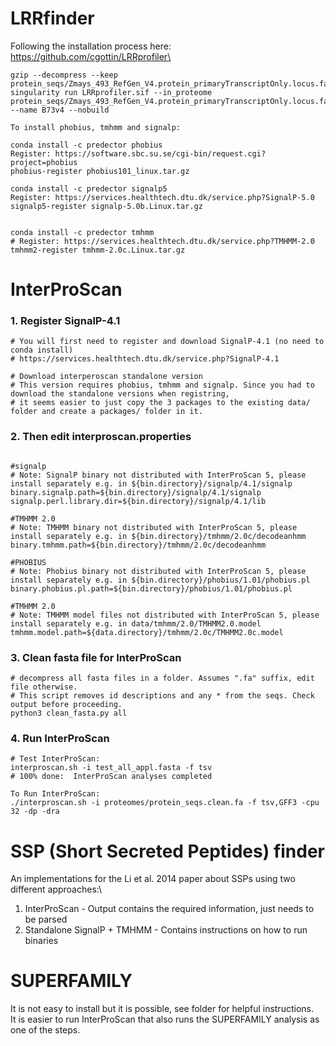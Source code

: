 # LRRfinder
Following the installation process here: https://github.com/cgottin/LRRprofiler\
```
gzip --decompress --keep  protein_seqs/Zmays_493_RefGen_V4.protein_primaryTranscriptOnly.locus.fa.gz
singularity run LRRprofiler.sif --in_proteome protein_seqs/Zmays_493_RefGen_V4.protein_primaryTranscriptOnly.locus.fa --name B73v4 --nobuild
```

```
To install phobius, tmhmm and signalp:

conda install -c predector phobius
Register: https://software.sbc.su.se/cgi-bin/request.cgi?project=phobius
phobius-register phobius101_linux.tar.gz

conda install -c predector signalp5
Register: https://services.healthtech.dtu.dk/service.php?SignalP-5.0
signalp5-register signalp-5.0b.Linux.tar.gz


conda install -c predector tmhmm
# Register: https://services.healthtech.dtu.dk/service.php?TMHMM-2.0
tmhmm2-register tmhmm-2.0c.Linux.tar.gz
```

# InterProScan

### 1. Register SignalP-4.1
```
# You will first need to register and download SignalP-4.1 (no need to conda install)
# https://services.healthtech.dtu.dk/service.php?SignalP-4.1

# Download interperoscan standalone version
# This version requires phobius, tmhmm and signalp. Since you had to download the standalone versions when registring,
# it seems easier to just copy the 3 packages to the existing data/ folder and create a packages/ folder in it.
```

### 2. Then edit interproscan.properties

```

#signalp
# Note: SignalP binary not distributed with InterProScan 5, please install separately e.g. in ${bin.directory}/signalp/4.1/signalp
binary.signalp.path=${bin.directory}/signalp/4.1/signalp
signalp.perl.library.dir=${bin.directory}/signalp/4.1/lib

#TMHMM 2.0
# Note: TMHMM binary not distributed with InterProScan 5, please install separately e.g. in ${bin.directory}/tmhmm/2.0c/decodeanhmm
binary.tmhmm.path=${bin.directory}/tmhmm/2.0c/decodeanhmm

#PHOBIUS
# Note: Phobius binary not distributed with InterProScan 5, please install separately e.g. in ${bin.directory}/phobius/1.01/phobius.pl
binary.phobius.pl.path=${bin.directory}/phobius/1.01/phobius.pl

#TMHMM 2.0
# Note: TMHMM model files not distributed with InterProScan 5, please install separately e.g. in data/tmhmm/2.0/TMHMM2.0.model
tmhmm.model.path=${data.directory}/tmhmm/2.0c/TMHMM2.0c.model
```

### 3. Clean fasta file for InterProScan

```
# decompress all fasta files in a folder. Assumes ".fa" suffix, edit file otherwise.
# This script removes id descriptions and any * from the seqs. Check output before proceeding. 
python3 clean_fasta.py all
```

### 4. Run InterProScan

```
# Test InterProScan:
interproscan.sh -i test_all_appl.fasta -f tsv
# 100% done:  InterProScan analyses completed

To Run InterProScan:
./interproscan.sh -i proteomes/protein_seqs.clean.fa -f tsv,GFF3 -cpu 32 -dp -dra
```

# SSP (Short Secreted Peptides) finder

An implementations for the Li et al. 2014 paper about SSPs using two different approaches:\
1. InterProScan - Output contains the required information, just needs to be parsed
2. Standalone SignalP + TMHMM - Contains instructions on how to run binaries

# SUPERFAMILY

It is not easy to install but it is possible, see folder for helpful instructions.\
It is easier to run InterProScan that also runs the SUPERFAMILY analysis as one of the steps.